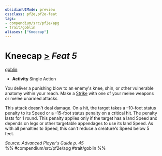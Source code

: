 ```yaml
---
obsidianUIMode: preview
cssclass: pf2e,pf2e-feat
tags:
- compendium/src/pf2e/apg
- trait/goblin
aliases: ["Kneecap"]
---
```

# Kneecap  [>](../../Rules/core-rulebook/chapter-9-playing-the-game.md#Actions "Single Action") *Feat 5*  
[goblin](../../Rules/traits/goblin.md)  

- **Activity** Single Action

You deliver a punishing blow to an enemy's knee, shin, or other vulnerable anatomy within your reach. Make a [Strike](../../Rules/actions/strike.md) with one of your melee weapons or melee unarmed attacks.

This attack doesn't deal damage. On a hit, the target takes a –10-foot status penalty to its Speed or a –15-foot status penalty on a critical hit. The penalty lasts for 1 round. This penalty applies only if the target has a land Speed and depends on legs or other targetable appendages to use its land Speed. As with all penalties to Speed, this can't reduce a creature's Speed below 5 feet.

*Source: Advanced Player's Guide p. 45*  
%% #compendium/src/pf2e/apg #trait/goblin %%